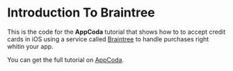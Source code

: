 # Introduction To Braintree

This is the code for the **AppCoda** tutorial that shows how to to accept credit cards in iOS using a service called [Braintree](https://www.braintreepayments.com) to handle purchases right whitin your app.

You can get the full tutorial on [AppCoda](http://appcoda.com/introduction-to-braintree/).
